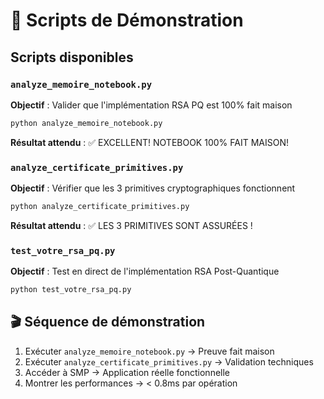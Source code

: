 # 🧪 Scripts de Démonstration

## Scripts disponibles

### `analyze_memoire_notebook.py`
**Objectif** : Valider que l'implémentation RSA PQ est 100% fait maison

```bash
python analyze_memoire_notebook.py
```

**Résultat attendu** : ✅ EXCELLENT! NOTEBOOK 100% FAIT MAISON!

### `analyze_certificate_primitives.py`  
**Objectif** : Vérifier que les 3 primitives cryptographiques fonctionnent

```bash
python analyze_certificate_primitives.py
```

**Résultat attendu** : ✅ LES 3 PRIMITIVES SONT ASSURÉES !

### `test_votre_rsa_pq.py`
**Objectif** : Test en direct de l'implémentation RSA Post-Quantique

```bash
python test_votre_rsa_pq.py
```

## 🎬 Séquence de démonstration
1. Exécuter `analyze_memoire_notebook.py` → Preuve fait maison
2. Exécuter `analyze_certificate_primitives.py` → Validation techniques  
3. Accéder à SMP → Application réelle fonctionnelle
4. Montrer les performances → < 0.8ms par opération
